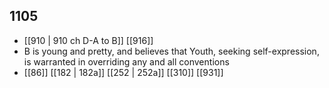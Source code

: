 ## 1105
- [[910 | 910 ch D-A to B]] [[916]] 
- B is young and pretty, and believes that Youth, seeking self-expression, is warranted in overriding any and all conventions
- [[86]] [[182 | 182a]] [[252 | 252a]] [[310]] [[931]] 

